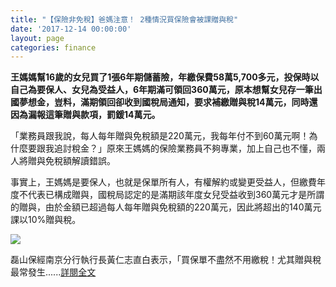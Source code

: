 ```yaml
---
title: "【保險非免稅】爸媽注意！ 2種情況買保險會被課贈與稅"
date: '2017-12-14 00:00:00'
layout: page
categories: finance
---
```


**王媽媽幫16歲的女兒買了1張6年期儲蓄險，年繳保費58萬5,700多元，投保時以自己為要保人、女兒為受益人，6年期滿可領回360萬元，原本想幫女兒存一筆出國夢想金，豈料，滿期領回卻收到國稅局通知，要求補繳贈與稅14萬元，同時還因為漏報這筆贈與款項，罰鍰14萬元。**

「業務員跟我說，每人每年贈與免稅額是220萬元，我每年付不到60萬元啊！為什麼要跟我追討稅金？」原來王媽媽的保險業務員不夠專業，加上自己也不懂，兩人將贈與免稅額解讀錯誤。

事實上，王媽媽是要保人，也就是保單所有人，有權解約或變更受益人，但繳費年度不代表已構成贈與，國稅局認定的是滿期該年度女兒受益收到360萬元才是所謂的贈與，由於金額已超過每人每年贈與免稅額的220萬元，因此將超出的140萬元課以10%贈與稅。

![](/finance20171214-2.jpg)

磊山保經南京分行執行長黃仁志直白表示，「買保單不盡然不用繳稅！尤其贈與稅最常發生......[詳閱全文](https://www.mirrormedia.mg/story/20171206fin002/)